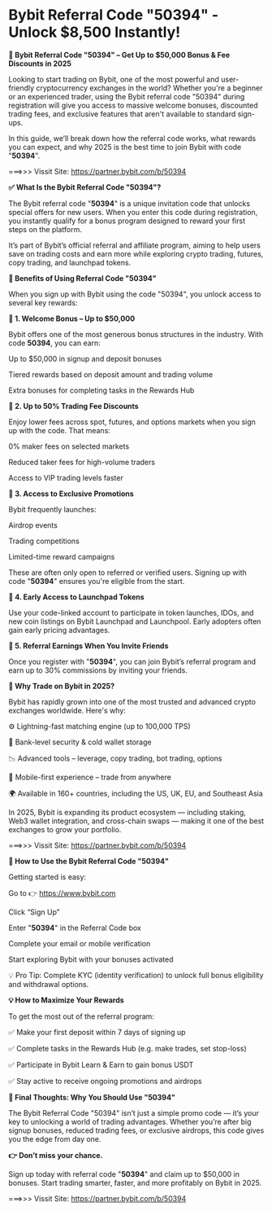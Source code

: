 # Bybit Referral Code "50394" - Unlock $8,500 Instantly!

**🔑 Bybit Referral Code "50394" – Get Up to $50,000 Bonus & Fee Discounts in 2025**

Looking to start trading on Bybit, one of the most powerful and user-friendly cryptocurrency exchanges in the world? Whether you're a beginner or an experienced trader, using the Bybit referral code "50394" during registration will give you access to massive welcome bonuses, discounted trading fees, and exclusive features that aren't available to standard sign-ups.

In this guide, we’ll break down how the referral code works, what rewards you can expect, and why 2025 is the best time to join Bybit with code "**50394**".

===>>> Vissit Site: https://partner.bybit.com/b/50394

**✅ What Is the Bybit Referral Code "50394"?**

The Bybit referral code "**50394**" is a unique invitation code that unlocks special offers for new users. When you enter this code during registration, you instantly qualify for a bonus program designed to reward your first steps on the platform.

It’s part of Bybit’s official referral and affiliate program, aiming to help users save on trading costs and earn more while exploring crypto trading, futures, copy trading, and launchpad tokens.

**🎁 Benefits of Using Referral Code "50394"**

When you sign up with Bybit using the code "50394", you unlock access to several key rewards:

**🤑 1. Welcome Bonus – Up to $50,000**

Bybit offers one of the most generous bonus structures in the industry. With code **50394**, you can earn:

Up to $50,000 in signup and deposit bonuses

Tiered rewards based on deposit amount and trading volume

Extra bonuses for completing tasks in the Rewards Hub

**💸 2. Up to 50% Trading Fee Discounts**

Enjoy lower fees across spot, futures, and options markets when you sign up with the code. That means:

0% maker fees on selected markets

Reduced taker fees for high-volume traders

Access to VIP trading levels faster

**🎯 3. Access to Exclusive Promotions**

Bybit frequently launches:

Airdrop events

Trading competitions

Limited-time reward campaigns

These are often only open to referred or verified users. Signing up with code "**50394**" ensures you're eligible from the start.

**🚀 4. Early Access to Launchpad Tokens**

Use your code-linked account to participate in token launches, IDOs, and new coin listings on Bybit Launchpad and Launchpool. Early adopters often gain early pricing advantages.

**👥 5. Referral Earnings When You Invite Friends**

Once you register with "**50394**", you can join Bybit’s referral program and earn up to 30% commissions by inviting your friends.

**💼 Why Trade on Bybit in 2025?**

Bybit has rapidly grown into one of the most trusted and advanced crypto exchanges worldwide. Here's why:

⚙️ Lightning-fast matching engine (up to 100,000 TPS)

🔐 Bank-level security & cold wallet storage

📉 Advanced tools – leverage, copy trading, bot trading, options

📱 Mobile-first experience – trade from anywhere

🌍 Available in 160+ countries, including the US, UK, EU, and Southeast Asia

In 2025, Bybit is expanding its product ecosystem — including staking, Web3 wallet integration, and cross-chain swaps — making it one of the best exchanges to grow your portfolio.

===>>> Vissit Site: https://partner.bybit.com/b/50394


**📝 How to Use the Bybit Referral Code "50394"**

Getting started is easy:

Go to 👉 https://www.bybit.com

Click “Sign Up”

Enter "**50394**" in the Referral Code box

Complete your email or mobile verification

Start exploring Bybit with your bonuses activated

💡 Pro Tip: Complete KYC (identity verification) to unlock full bonus eligibility and withdrawal options.

**💡 How to Maximize Your Rewards**

To get the most out of the referral program:

✅ Make your first deposit within 7 days of signing up

✅ Complete tasks in the Rewards Hub (e.g. make trades, set stop-loss)

✅ Participate in Bybit Learn & Earn to gain bonus USDT

✅ Stay active to receive ongoing promotions and airdrops

**📣 Final Thoughts: Why You Should Use "50394"**

The Bybit Referral Code "50394" isn’t just a simple promo code — it’s your key to unlocking a world of trading advantages. Whether you’re after big signup bonuses, reduced trading fees, or exclusive airdrops, this code gives you the edge from day one.

**👉 Don’t miss your chance.**

Sign up today with referral code "**50394**" and claim up to $50,000 in bonuses. Start trading smarter, faster, and more profitably on Bybit in 2025.

===>>> Vissit Site: https://partner.bybit.com/b/50394



